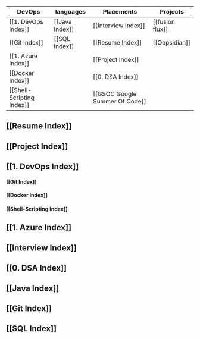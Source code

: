 

| DevOps                    | languages      | Placements                     | Projects        |
| ------------------------- | -------------- | ------------------------------ | --------------- |
| [[1. DevOps Index]]          | [[Java Index]] | [[Interview Index]]            | [[fusion flux]] |
| [[Git Index]]             | [[SQL Index]]  | [[Resume Index]]               | [[Oopsidian]]   |
| [[1. Azure Index]]           |                | [[Project Index]]              |                 |
| [[Docker Index]]          |                | [[0. DSA Index]]                  |                 |
| [[Shell-Scripting Index]] |                | [[GSOC Google Summer Of Code]] |                 |

## [[Resume Index]]

## [[Project Index]]

## [[1. DevOps Index]]

#### [[Git Index]]
#### [[Docker Index]]

#### [[Shell-Scripting Index]]

## [[1. Azure Index]]

## [[Interview Index]]

## [[0. DSA Index]]

## [[Java Index]]

## [[Git Index]]

## [[SQL Index]]



